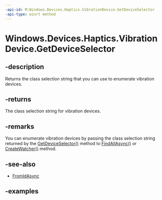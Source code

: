 ```yaml
---
-api-id: M:Windows.Devices.Haptics.VibrationDevice.GetDeviceSelector
-api-type: winrt method
---
```


<!-- Method syntax.
public string VibrationDevice.GetDeviceSelector()
-->

# Windows.Devices.Haptics.VibrationDevice.GetDeviceSelector

## -description
Returns the class selection string that you can use to enumerate vibration devices.

## -returns
The class selection string for vibration devices.

## -remarks
You can enumerate vibration devices by passing the class selection string returned by the [GetDeviceSelector()](vibrationdevice_getdeviceselector_838466080.md) method to [FindAllAsync()](../windows.devices.enumeration/deviceinformation_findallasync.md) or [CreateWatcher()](../windows.devices.enumeration/deviceinformation_createwatcher.md) method.

## -see-also
- [FromIdAsync](vibrationdevice_fromidasync_1322863552.md)

## -examples

